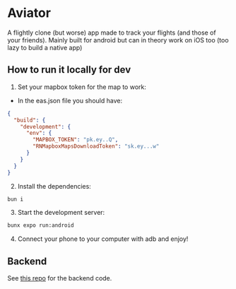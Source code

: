 # Aviator

A flightly clone (but worse) app made to track your flights (and those of your friends).
Mainly built for android but can in theory work on iOS too (too lazy to build a native app)

## How to run it locally for dev

1. Set your mapbox token for the map to work:

- In the eas.json file you should have:
```json
{
  "build": {
    "development": {
      "env": {
        "MAPBOX_TOKEN": "pk.ey..Q",
        "RNMapboxMapsDownloadToken": "sk.ey...w"
      }
    }
  }
}
```

2. Install the dependencies:

```bash
bun i
```

3. Start the development server:

```bash
bunx expo run:android
```

4. Connect your phone to your computer with adb and enjoy!

## Backend

See [this repo](https://github.com/espcaa/aviator-backend) for the backend code.
